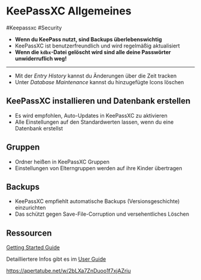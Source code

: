 # KeePassXC Allgemeines

#Keepassxc #Security

- __Wenn du KeePass nutzt, sind Backups überlebenswichtig__
- KeePassXC ist benutzerfreundlich und wird regelmäßig aktualisiert
- __Wenn die `kdbx`-Datei gelöscht wird sind alle deine Passwörter unwiderruflich weg!__

---

- Mit der _Entry History_ kannst du Änderungen über die Zeit tracken
- Unter _Database Maintenance_ kannst du hinzugefügte Icons löschen

## KeePassXC installieren und Datenbank erstellen
- Es wird empfohlen, Auto-Updates in KeePassXC zu aktivieren
- Alle Einstellungen auf den Standardwerten lassen, wenn du eine Datenbank erstellst

## Gruppen
- Ordner heißen in KeePassXC Gruppen
- Einstellungen von Elterngruppen werden auf ihre Kinder übertragen

## Backups
- KeePassXC empfiehlt automatische Backups (Versionsgeschichte) einzurichten
- Das schützt gegen Save-File-Corruption und versehentliches Löschen

## Ressourcen
[Getting Started Guide](https://keepassxc.org/docs/KeePassXC_GettingStarted)

Detailliertere Infos gibt es im [User Guide](https://keepassxc.org/docs/KeePassXC_UserGuide)

https://apertatube.net/w/2bLXa7ZnDuoo1f7xjAZriu
